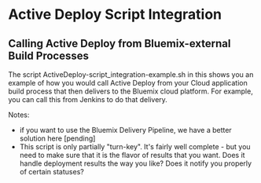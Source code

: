 # Active Deploy Script Integration


## Calling Active Deploy from Bluemix-external Build Processes

The script ActiveDeploy-script_integration-example.sh in this shows you an example of how you would call Active Deploy from your Cloud application build process that then delivers to the Bluemix cloud platform. For example, you can call this from Jenkins to do that delivery.

Notes:
- if you want to use the Bluemix Delivery Pipeline, we have a better solution here [pending]
- This script is only partially "turn-key". It's fairly well complete - but you need to make sure that it is the flavor of results that you want. Does it handle deployment results the way you like? Does it notify you properly of certain statuses?


